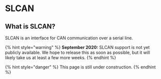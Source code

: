 # SLCAN

## What is SLCAN?

SLCAN is an interface for CAN communication over a serial line.

{% hint style="warning" %}
**September 2020:** SLCAN support is not yet publicly available. We hope to release this as soon as possible, but it will likely take us at least a few more weeks.
{% endhint %}

{% hint style="danger" %}
This page is still under construction.
{% endhint %}

